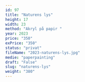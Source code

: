 ```yaml
---
id: 97
title: "Naturens lys"
height: 17
width: 23
method: "Akryl på papir "
year: 2023
price: "350"
exPrice: "350"
status: "privat"
fileName: "2023-naturens-lys.jpg"
medie: "paperpainting"
draft: "False"
slug: "naturens-lys"
weight: "380"
---
```

